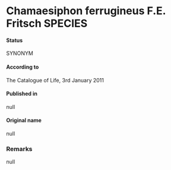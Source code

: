 # Chamaesiphon ferrugineus F.E. Fritsch SPECIES

#### Status
SYNONYM

#### According to
The Catalogue of Life, 3rd January 2011

#### Published in
null

#### Original name
null

### Remarks
null
